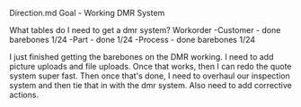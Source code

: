 Direction.md
Goal - Working DMR System

What tables do I need to get a dmr system?
Workorder
-Customer - done barebones 1/24
-Part - done 1/24
-Process - done barebones 1/24

I just finished getting the barebones on the DMR working. I need to add picture uploads and file uploads.
Once that works, then I can redo the quote system super fast.
Then once that's done, I need to overhaul our inspection system and then tie that in with the dmr system. Also need to add corrective actions.